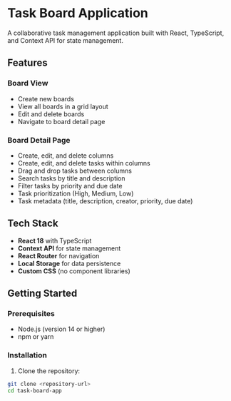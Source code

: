 # Task Board Application

A collaborative task management application built with React, TypeScript, and Context API for state management.

## Features

### Board View
- Create new boards
- View all boards in a grid layout
- Edit and delete boards
- Navigate to board detail page

### Board Detail Page
- Create, edit, and delete columns
- Create, edit, and delete tasks within columns
- Drag and drop tasks between columns
- Search tasks by title and description
- Filter tasks by priority and due date
- Task prioritization (High, Medium, Low)
- Task metadata (title, description, creator, priority, due date)

## Tech Stack

- **React 18** with TypeScript
- **Context API** for state management
- **React Router** for navigation
- **Local Storage** for data persistence
- **Custom CSS** (no component libraries)

## Getting Started

### Prerequisites

- Node.js (version 14 or higher)
- npm or yarn

### Installation

1. Clone the repository:
```bash
git clone <repository-url>
cd task-board-app